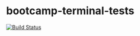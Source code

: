 # bootcamp-terminal-tests
[![Build Status](https://travis-ci.org/Pumlani/bootcamp-terminal-tests.svg?branch=master)](https://travis-ci.org/Pumlani/bootcamp-terminal-tests)
